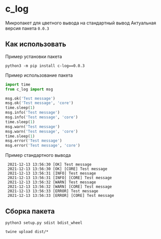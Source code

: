 # c_log
Микропакет для цветного вывода на стандартный вывод
Актуальная версия пакета `0.0.3`

## Как использовать
Пример установки пакета

```shell
python3 -m pip install c-log==0.0.3
```

Пример использование пакета
```python
import time
from c_log import msg

msg.ok('Test message')
msg.ok('Test message', 'core')
time.sleep(1)
msg.info('Test message')
msg.info('Test message', 'core')
time.sleep(1)
msg.warn('Test message')
msg.warn('Test message', 'core')
time.sleep(1)
msg.error('Test message')
msg.error('Test message', 'core')
```
Пример стандартного вывода
```shell
 2021-12-13 13:56:30 [OK] Test message 
 2021-12-13 13:56:30 [OK] [CORE] Test message 
 2021-12-13 13:56:31 [INFO] Test message 
 2021-12-13 13:56:31 [INFO] [CORE] Test message 
 2021-12-13 13:56:32 [WARN] Test message 
 2021-12-13 13:56:32 [WARN] [CORE] Test message 
 2021-12-13 13:56:33 [ERROR] Test message 
 2021-12-13 13:56:33 [ERROR] [CORE] Test message
```

## Сборка пакета

```shell
python3 setup.py sdist bdist_wheel
```
```shell
twine upload dist/*
```

